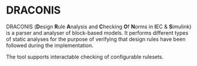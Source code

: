 # DRACONIS
DRACONIS (**D**esign **R**ule **A**nalysis and **C**hecking **O**f **N**orms in **I**EC & **S**imulink) is a parser and analyser of block-based models. It performs different types of static analyses for the purpose of verifying that design rules have been followed during the implementation.

The tool supports interactable checking of configurable rulesets.